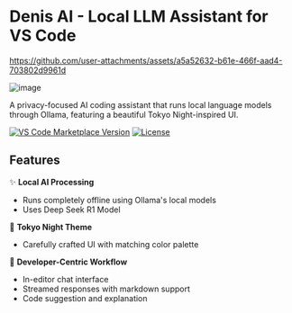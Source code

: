 # Denis AI - Local LLM Assistant for VS Code


https://github.com/user-attachments/assets/a5a52632-b61e-466f-aad4-703802d9961d


![image](https://github.com/user-attachments/assets/977e4354-0613-4d3f-b8f4-a623c3085f17)


A privacy-focused AI coding assistant that runs local language models through Ollama, featuring a beautiful Tokyo Night-inspired UI.

[![VS Code Marketplace Version](https://img.shields.io/visual-studio-marketplace/v/ParsaBordbar.denis-ai?style=flat-square)](https://marketplace.visualstudio.com/items?itemName=ParsaBordbar.denis-ai)
[![License](https://img.shields.io/badge/license-MIT-blue.svg?style=flat-square)](LICENSE)

## Features

✨ **Local AI Processing**  
- Runs completely offline using Ollama's local models
- Uses Deep Seek R1 Model

🎨 **Tokyo Night Theme**  
- Carefully crafted UI with matching color palette

🚀 **Developer-Centric Workflow**  
- In-editor chat interface
- Streamed responses with markdown support
- Code suggestion and explanation
